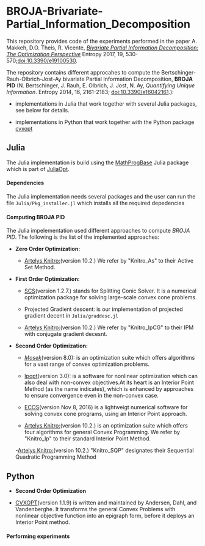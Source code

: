 # BROJA-Brivariate-Partial_Information_Decomposition
This repository provides code of the experiments performed in the paper A. Makkeh, D.O. Theis, R. Vicente, [*Bivariate Partial Information Decomposition: The Optimization Perspective*](http://www.mdpi.com/1099-4300/19/10/530) Entropy 2017, 19, 530-570;[doi:10.3390/e19100530](dx.doi.org/10.3390/e19100530).

The repository contains different approcahes to compute the Bertschinger-Rauh-Olbrich-Jost-Ay bivariate Partial Information Decomposition, **BROJA PID** (N. Bertschinger, J. Rauh, E. Olbrich, J. Jost, N. Ay, *Quantifying Unique Information*. Entropy 2014, 16, 2161-2183; [doi:10.3390/e16042161](dx.doi.org/10.3390/e16042161).):

* implementations in Julia that work together with several Julia packages, see below for details.

* implementations in Python that work together with the Python package [cvxopt](https://github.com/cvxopt/cvxopt) 

## Julia
The Julia implementation is build using the [MathProgBase](https://github.com/JuliaOpt/MathProgBase.jl) Julia package which is part of [JuliaOpt](https://github.com/JuliaOpt/MathProgBase.jl). 

#### Dependencies 
The Julia implementation needs several packages and the user can run the file `Julia/Pkg_installer.jl` which installs all the required depedencies

#### Computing BROJA PID
 The Julia impelementation used different approaches to compute *BROJA PID*.  The following is the list of the implemented approaches:

* **Zero Order Optimization:**
  
  - [Artelys Knitro:](https://github.com/JuliaOpt/KNITRO.jl)(version 10.2.) We refer by "Knitro_As" to their Active Set Method.

* **First Order Optimization:** 
  
  - [SCS](https://github.com/JuliaOpt/SCS.jl)(version 1.2.7.) stands for Splitting Conic Solver. It is a numerical optimization package for solving large-scale convex cone problems.
  
  - Projected Gradient descent: is our implementation of projected gradient decent in `Julia/graddesc.jl`  
  
  - [Artelys Knitro:](https://github.com/JuliaOpt/KNITRO.jl)(version 10.2.) We refer by "Knitro_IpCG" to their IPM with conjugate gradient decesnt.

* **Second Order Optimization:** 
  - [*Mosek*](https://github.com/JuliaOpt/Mosek.jl)(version 8.0): is an optimization suite which offers algorithms for a vast range of convex optimization problems.
  
  - [Ipopt](https://github.com/JuliaOpt/Ipopt.jl)(version 3.0): is a software for nonlinear optimization which can also deal with non-convex objectives.At its heart is an Interior Point Method (as the name indicates), which is enhanced by approaches to ensure convergence even in the non-convex case.
  
  - [ECOS](https://github.com/JuliaOpt/ECOS.jl)(version Nov 8, 2016) is a lightweigt numerical software for solving convex cone programs, using an Interior Point approach.
  
  - [Artelys Knitro:](https://github.com/JuliaOpt/KNITRO.jl)(version 10.2.) is an optimization suite which offers four algorithms for general Convex Programming. We refer by "Knitro_Ip" to their standard Interior Point Method.  
  
  -[Artelys Knitro:](https://github.com/JuliaOpt/KNITRO.jl)(version 10.2.) "Knitro_SQP" designates their Sequential Quadratic Programming Method  

## Python 
* **Second Order Optimization**
- [CVXOPT](https://github.com/cvxopt/cvxopt)(version 1.1.9) is written and maintained by Andersen, Dahl, and Vandenberghe. It transforms the general Convex Problems with nonlinear objective function into an epigraph form, before it deploys an Interior Point method.

#### Performing experiments

